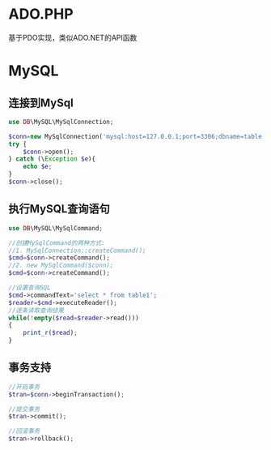# ADO.PHP
基于PDO实现，类似ADO.NET的API函数

# MySQL

## 连接到MySql

```php
use DB\MySQL\MySqlConnection;

$conn=new MySqlConnection('mysql:host=127.0.0.1;port=3306;dbname=table;','root','test');
try {
    $conn->open();
} catch (\Exception $e){
    echo $e;
}
$conn->close();
```

## 执行MySQL查询语句

```php
use DB\MySQL\MySqlCommand;

//创建MySqlCommand的两种方式:
//1. MySqlConnection::createCommand();
$cmd=$conn->createCommand();
//2. new MySqlCommand($conn);
$cmd=$conn->createCommand();

//设置查询SQL
$cmd->commandText='select * from table1';
$reader=$cmd->executeReader();
//逐条读取查询结果
while(!empty($read=$reader->read()))
{
    print_r($read);
}
```

## 事务支持

```php
//开启事务
$tran=$conn->beginTransaction();

//提交事务
$tran->commit();

//回滚事务
$tran->rollback();

```


